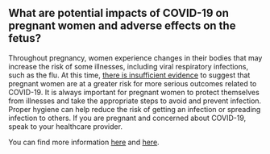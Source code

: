 ##  What are potential impacts of COVID-19 on pregnant women and adverse effects on the fetus?

Throughout pregnancy, women experience changes in their bodies that may increase the risk of some illnesses, including viral respiratory infections, such as the flu.
At this time, [there is insufficient evidence](https://www.sogc.org/en/content/featured-news/SOGC-Statement-Pregnant-Health-Care-Professionals-and-COVID-19.aspx) to suggest that pregnant women are at a greater risk for more serious outcomes related to COVID-19.
It is always important for pregnant women to protect themselves from illnesses and take the appropriate steps to avoid and prevent infection. Proper hygiene can help reduce the risk of getting an infection or spreading infection to others.
If you are pregnant and concerned about COVID-19, speak to your healthcare provider.

You can find more information [here](https://www.sogc.org/en/content/featured-news/Updated-SOGC-Committee-Opinion%E2%80%93%20COVID-19-in-Pregnancy.aspx) and [here](https://www.canada.ca/en/public-health/services/diseases/2019-novel-coronavirus-infection/prevention-risks.html).
